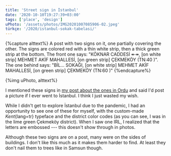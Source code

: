 ```yaml
---
title: 'Street sign in İstanbul'
date: '2020-10-10T19:27:39+03:00'
tags: ['place', 'design']
uPhoto: '/assets/photos/IMG20201007085906-02.jpeg'
türkçe: '/2020/istanbul-sokak-tabelasi/'
---
```


{%capture alttext%}
A post with two signs on it, one partially covering the other. The signs are colored red with a thin white strip, then a thick green strip at the bottom.
The front one says:
"KÖKNAR CADDESİ ↞↠, [on white strip] MEHMET AKİF MAHALLESİ, [on green strip] ÇEKMEKÖY (TN:40 )".
The one behind says:
"BİL... SOKAĞI, [on white strip] MEHMET AKİF MAHALLESİ, [on green strip] ÇEKMEKÖY (TN:60 )"
{%endcapture%}

{%img uPhoto, alttext%}

I mentioned these signs in [my post about the ones in Ordu][ordu-street-sign] and said I'd post a picture if I ever went to İstanbul. I think I just wasted my wish.

<!-- endexcerpt -->

While I didn't get to explore İstanbul due to the pandemic, I had an opportunity to see one of these for myself, with the custom-made _Kent_{lang=tr} typeface and the district color codes (as you can see, I was in the lime green Çekmeköy district). When I saw one IRL, I realized that the letters are embossed --- this doesn't show through in photos.

Although these two signs are on a post, many were on the sides of buildings. I don't like this much as it makes them harder to find. At least they don't nail them to trees like in Samsun though.

[ordu-street-sign]:		/2020/ordu-street-sign/
